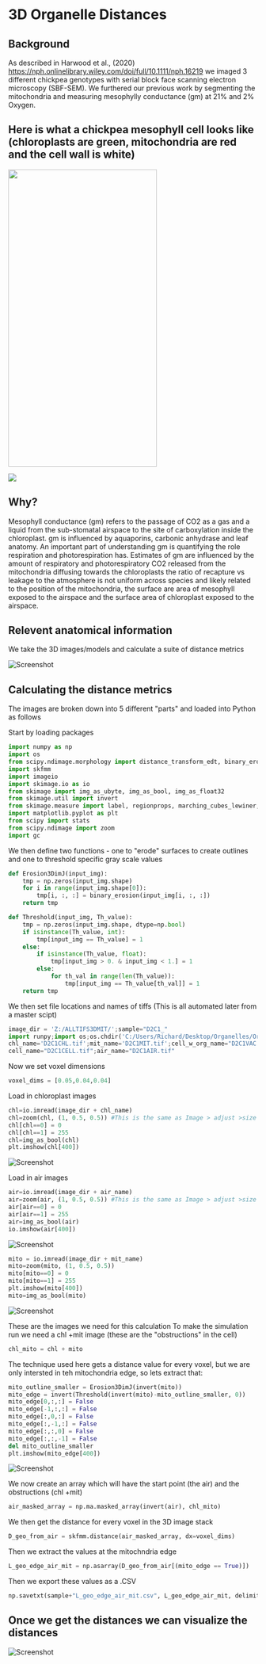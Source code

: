 # 3D Organelle Distances 
## Background 

As described in Harwood et al., (2020) https://nph.onlinelibrary.wiley.com/doi/full/10.1111/nph.16219 we imaged 3 different chickpea genotypes with serial block face 
scanning electron microscopy (SBF-SEM). We furthered our previous work by segmenting the mitochondria and measuring  mesophylly conductance (gm) at 21% and 2% Oxygen. 

## Here is what a chickpea mesophyll cell looks like (chloroplasts are green, mitochondria are red and the cell wall is white)
<img src="images/chickpea%20mesophyll%20cell.png" width="300" height="600"/>  

![](images/CPgif.gif)

## Why?
Mesophyll conductance (gm) refers to the passage of CO2 as a gas and a liquid from the sub-stomatal airspace to the site of carboxylation inside the chloroplast. 
gm is influenced by aquaporins, carbonic anhydrase and leaf anatomy. 
An important part of understanding gm is quantifying the role respiration and photorespiration has.
Estimates of gm are influenced by the amount of respiratory and photorespiratory CO2 released from the mitochondria diffusing towards the chloroplasts the ratio of
recapture vs leakage to the atmosphere is not uniform across species and likely related to the position of the mitochondria, the surface are area of mesophyll exposed
to the airspace and the surface area of chloroplast exposed to the airspace. 

## Relevent anatomical information 

We take the 3D images/models and calculate a suite of distance metrics

![Screenshot](images/table%201fix.png)

## Calculating the distance metrics
The images are broken down into 5 different "parts" and loaded into Python as follows

Start by loading packages
```python 
import numpy as np
import os
from scipy.ndimage.morphology import distance_transform_edt, binary_erosion
import skfmm
import imageio
import skimage.io as io
from skimage import img_as_ubyte, img_as_bool, img_as_float32
from skimage.util import invert
from skimage.measure import label, regionprops, marching_cubes_lewiner, mesh_surface_area
import matplotlib.pyplot as plt
from scipy import stats
from scipy.ndimage import zoom
import gc
```
We then define two functions - one to "erode" surfaces to create outlines and one to threshold specific gray scale values

```python
def Erosion3DimJ(input_img):
    tmp = np.zeros(input_img.shape)
    for i in range(input_img.shape[0]):
        tmp[i, :, :] = binary_erosion(input_img[i, :, :])
    return tmp

def Threshold(input_img, Th_value):
    tmp = np.zeros(input_img.shape, dtype=np.bool)
    if isinstance(Th_value, int):
        tmp[input_img == Th_value] = 1
    else:
        if isinstance(Th_value, float):
            tmp[input_img > 0. & input_img < 1.] = 1
        else:
            for th_val in range(len(Th_value)):
                tmp[input_img == Th_value[th_val]] = 1
    return tmp
```
We then set file locations and names of tiffs (This is all automated later from a master scipt)
```python 
image_dir = 'Z:/ALLTIFS3DMIT/';sample="D2C1_"
import runpy;import os;os.chdir('C:/Users/Richard/Desktop/Organelles/OrganelleScripts/')
chl_name='D2C1CHL.tif';mit_name='D2C1MIT.tif';cell_w_org_name="D2C1VAC.tif"
cell_name="D2C1CELL.tif";air_name="D2C1AIR.tif"
```
Now we set voxel dimensions 
```python 
voxel_dims = [0.05,0.04,0.04] 
```
Load in chloroplast images 
```python 
chl=io.imread(image_dir + chl_name)
chl=zoom(chl, (1, 0.5, 0.5)) #This is the same as Image > adjust >size in FIJI
chl[chl==0] = 0
chl[chl==1] = 255
chl=img_as_bool(chl)
plt.imshow(chl[400])
```
![Screenshot](images/CHLEG.png)

Load in air images 
```python 
air=io.imread(image_dir + air_name)
air=zoom(air, (1, 0.5, 0.5)) #This is the same as Image > adjust >size in FIJI
air[air==0] = 0
air[air==1] = 255
air=img_as_bool(air)
io.imshow(air[400])
```
![Screenshot](images/AIREG.png)

```python
mito = io.imread(image_dir + mit_name)
mito=zoom(mito, (1, 0.5, 0.5))
mito[mito==0] = 0
mito[mito==1] = 255
plt.imshow(mito[400])
mito=img_as_bool(mito)
```
![Screenshot](images/MITEG.png)

These are the images we need for this calculation 
To make the simulation run we need a chl +mit image (these are the "obstructions" in the cell)

```python 
chl_mito = chl + mito
```

The technique used here gets a distance value for every voxel, but we are only intersted in teh mitochondria edge, so lets extract that:

```python 
mito_outline_smaller = Erosion3DimJ(invert(mito))
mito_edge = invert(Threshold(invert(mito)-mito_outline_smaller, 0))
mito_edge[0,:,:] = False
mito_edge[-1,:,:] = False
mito_edge[:,0,:] = False
mito_edge[:,-1,:] = False
mito_edge[:,:,0] = False
mito_edge[:,:,-1] = False
del mito_outline_smaller
plt.imshow(mito_edge[400])
```
![Screenshot](images/MITEDGEZOOM.PNG)

We now create an array which will have the start point (the air) and the obstructions (chl +mit)

```python 
air_masked_array = np.ma.masked_array(invert(air), chl_mito)
```
We then get the distance for every voxel in the 3D image stack

```python 
D_geo_from_air = skfmm.distance(air_masked_array, dx=voxel_dims)
```
Then we extract the values at the mitochndria edge 

```python 
L_geo_edge_air_mit = np.asarray(D_geo_from_air[(mito_edge == True)])
```
Then we export these values as a .CSV

```python 
np.savetxt(sample+"L_geo_edge_air_mit.csv", L_geo_edge_air_mit, delimiter=",")
```
## Once we get the distances we can visualize the distances  

![Screenshot](images/3dmitfigure2020.PNG)


